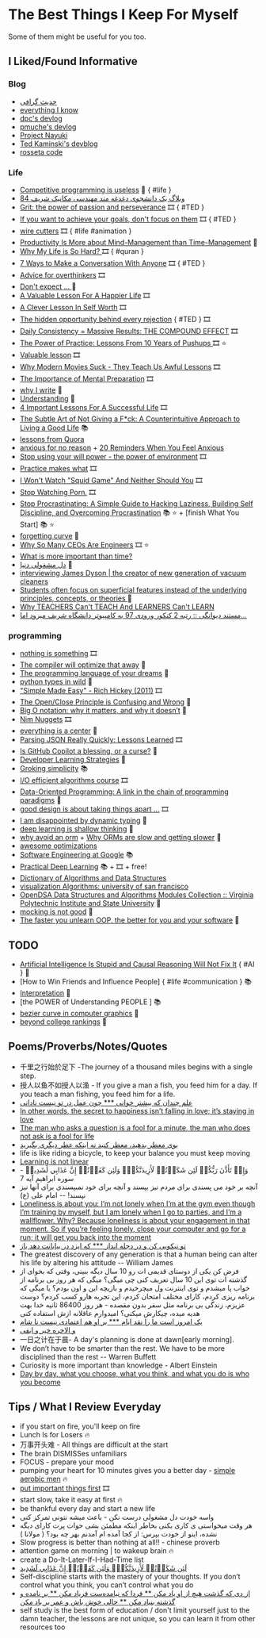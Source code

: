 # The Best Things I Keep For Myself
Some of them might be useful for you too.


## I Liked/Found Informative
### Blog
* [حدیث گرافی](https://hadisgraph.com/)
* [everything I know](https://wiki.nikiv.dev/)
* [dpc's devlog](https://dpc.pw/)
* [pmuche's devlog](https://peterme.net/)
* [Project Nayuki](https://www.nayuki.io/)
* [Ted Kaminski's devblog](https://www.tedinski.com/)
* [rosseta code](https://rosettacode.org/)

### Life
* [Competitive programming is useless](https://kislayverma.com/organizations/competitive-programming-is-useless/) 📰 { #life }
* [وبلاگ یک دانشجوی دغدغه مند مهندسی مکانیک شریف 84](http://badumchi.blogfa.com/1387/04/)
* [Grit: the power of passion and perseverance](https://www.youtube.com/watch?v=H14bBuluwB8) 🎞️ { #TED } 
* [If you want to achieve your goals, don't focus on them](https://www.youtube.com/watch?v=V2PP3p4_4R8) 🎞️ { #TED }
* [wire cutters](https://www.youtube.com/watch?v=3Bs4LOtIuxg) 🎞️ { #life #animation }
* [Productivity Is More about Mind-Management than Time-Management](https://www.jotform.com/blog/productivity-is-more-about-mind-management-than-time-management/) 📰
* [Why My Life is So Hard? ](https://www.youtube.com/watch?v=fJr74neE3Y8) 🎞️ { #quran }
* [7 Ways to Make a Conversation With Anyone](https://youtu.be/F4Zu5ZZAG7I) 🎞️ { #TED }
* [Advice for overthinkers](https://youtube.com/shorts/dAN_RKCkTUI?feature=share)  🎞️ 
* [Don't expect ... ](http://sms4smile.com/wise-sms-quotes/dont-expect-anything-from-anyone.html)  📰 
* [A Valuable Lesson For A Happier Life](https://www.youtube.com/watch?v=SqGRnlXplx0) 🎞️ 
* [A Clever Lesson In Self Worth](https://www.youtube.com/watch?v=XOefJFb0_T8) 🎞️  
* [The hidden opportunity behind every rejection](https://www.youtube.com/watch?v=iwl-Pe0FbSg) { #TED } 🎞️
* [Daily Consistency = Massive Results: THE COMPOUND EFFECT](https://www.youtube.com/watch?v=qDxDCtZ9UkE) 🎞️
* [The Power of Practice: Lessons From 10 Years of Pushups ](https://www.youtube.com/watch?v=hngDhaD6UaY) 🎞️ ⭐
* [Valuable lesson](https://www.youtube.com/shorts/CvagWNaGf58) 🎞️
* [Why Modern Movies Suck - They Teach Us Awful Lessons](https://www.youtube.com/watch?v=Dnuqp4_K7ik)  🎞️
* [The Importance of Mental Preparation](https://www.youtube.com/watch?v=JxJlWKm6DfQ) 🎞️
* [why I write](https://www.nayuki.io/page/why-i-write) 📰
* [Understanding](http://www.garlikov.com/teaching/Understanding.html) 📰
* [4  Important Lessons For A Successful Life](https://www.youtube.com/watch?v=xYZtQUUzdk0) 🎞️
* [The Subtle Art of Not Giving a F*ck: A Counterintuitive Approach to Living a Good Life](https://www.amazon.com/Subtle-Art-Not-Giving-Counterintuitive/dp/0062457713) 📚
* [lessons from Quora](https://idleendeavor.com/2021/08/19/x-life-lessons-i-learned-form-quora/)
* [anxious for no reason](https://www.simplypsychology.org/anxiety-for-no-reason.html) + [20 Reminders When You Feel Anxious](https://tinybuddha.com/blog/20-things-to-remember-when-you-feel-anxious/)
* [Stop using your will power - the power of environment](https://youtu.be/vGQficynmIY) 🎞️
* [Practice makes what](https://youtu.be/kp7eHjGIM4A) 🎞️
* [I Won't Watch "Squid Game" And Neither Should You](https://www.youtube.com/watch?v=GURQuk1e78Q) 🎞️
* [Stop Watching Porn.](https://www.youtube.com/shorts/M6dGvgRL5UY)  🎞️
* [Stop Procrastinating: A Simple Guide to Hacking Laziness, Building Self Discipline, and Overcoming Procrastination](https://g.co/kgs/9Xu2N1) 📚 ⭐ + [finish What You Start] 📚 ⭐
* [forgetting curve](https://en.wikipedia.org/wiki/Forgetting_curve) 📰
* [Why So Many CEOs Are Engineers](https://www.youtube.com/watch?v=BEbVddOm2X8) 🎞️ ⭐
* [What is more important than time? ](https://www.quora.com/What-is-more-important-than-time)
* [دل مشغولی دنیا](http://player.iranseda.ir/islam-player/?g=371613&w=45&VALID=TRUE) 🎵
* [interviewing James Dyson | the creator of new generation of vacuum cleaners ](https://www.youtube.com/watch?v=akKoWePxYPU)
* [Students often focus on superficial features instead of the underlying principles, concepts, or theories ](https://www.cmu.edu/teaching/solveproblem/strat-cantapply/cantapply-02.html) 📰
* [Why TEACHERS Can't TEACH And LEARNERS Can't LEARN](https://www.linkedin.com/pulse/why-teachers-cant-teach-learners-learn-bisikay-ayedun)
* [مستند دیوانگی :: رتبه 2 کنکور ورودی 97 به کامپیوتر دانشگاه شریف میرود اما...](https://telewebion.com/episode/0x28f5a92)

### programming
* [nothing is something](https://www.youtube.com/watch?v=OMPfEXIlTVE) 🎞️
* [The compiler will optimize that away](https://blog.royalsloth.eu/posts/the-compiler-will-optimize-that-away/) 📰 
* [The programming language of your dreams](https://ferale.art/article/the-programming-language-of-your-dreams-part-1) 📰 
* [python types in wild](https://neverworkintheory.org/2022/03/18/python-3-types-in-the-wild) 📰 
* ["Simple Made Easy" - Rich Hickey (2011)](https://youtu.be/SxdOUGdseq4) 🎞️
* [The Open/Close Principle is Confusing and Wrong](https://naildrivin5.com/blog/2019/11/14/open-closed-principle-is-confusing-and-well-wrong.html) 📰 
* [Big O notation: why it matters, and why it doesn’t](https://medium.com/free-code-camp/big-o-notation-why-it-matters-and-why-it-doesnt-1674cfa8a23c) 📰 
* [Nim Nuggets](https://www.youtube.com/watch?v=d2VRuZo2pdA) 🎞️
* [everything is a center](https://ericnormand.me/issues/469) 📰 
* [Parsing JSON Really Quickly: Lessons Learned](https://www.youtube.com/watch?v=wlvKAT7SZIQ) 🎞️
* [Is GitHub Copilot a blessing, or a curse?](https://www.fast.ai/2021/07/19/copilot/)  📰
* [Developer Learning Strategies](https://jenkov.com/tutorials/dev-essentials/developer-learning-strategies.html)  📰
* [Groking simplicity](https://www.oreilly.com/library/view/grokking-simplicity/9781617296208/) 📚
* [I/O efficient algorithms course](https://coursera.org/learn/io-efficient-algorithms/)  🎞️
* [Data-Oriented Programming: A link in the chain of programming paradigms](https://blog.klipse.tech/databook/2021/12/10/dop-link.html)  📰
* [good design is about taking things apart ...](https://www.youtube.com/watch?v=rI8tNMsozo0) 🎞️
* [I am disappointed by dynamic typing](https://buttondown.email/hillelwayne/archive/i-am-disappointed-by-dynamic-typing/) 📰
* [deep learning is shallow thinking](https://medium.com/@colin.fraser/deep-learning-is-shallow-thinking-74e65da8a96c) 📰
* [why avoid an orm](https://dev.solita.fi/2021/06/01/why-avoid-an-orm.html) + [Why ORMs are slow and getting slower](https://www.edgedb.com/blog/why-orms-are-slow-and-getting-slower) 📰
* [awesome optimizations](https://github.com/kubo39/awesome-optimizations)
* [Software Engineering at Google](https://abseil.io/resources/swe-book/html/toc.html) 📚
* [Practical Deep Learning](https://course.fast.ai/Lessons/lesson1.html) 📚 + 🎞️ + free!
* [Dictionary of Algorithms and Data Structures](https://xlinux.nist.gov/dads)
* [visualization Algorithms: university of san francisco](https://www.cs.usfca.edu/~galles/visualization/Algorithms.html)
* [OpenDSA Data Structures and Algorithms Modules Collection :: Virginia Polytechnic Institute and State University](https://opendsa-server.cs.vt.edu/ODSA/Books/Everything/html/index.html) 📰
* [mocking is not good](https://dpc.pw/my-case-against-mocking-frameworks) 📰
* [The faster you unlearn OOP, the better for you and your software](https://dpc.pw/the-faster-you-unlearn-oop-the-better-for-you-and-your-software) 📰


## TODO
* [Artificial Intelligence Is Stupid and Causal Reasoning Will Not Fix It](https://www.frontiersin.org/articles/10.3389/fpsyg.2020.513474/full) { #AI } 📰
* [How to Win Friends and Influence People] { #life #communication } 📚
* [Interpretation](http://www.garlikov.com/Interpretation.html) 📰
* [the POWER of Understanding PEOPLE ] 📚
* [bezier curve in computer graphics](https://pomax.github.io/bezierinfo/) 📰
* [beyond college rankings](https://admissions.yale.edu/beyond-college-rankings) 📰

## Poems/Proverbs/Notes/Quotes
- 千里之行始於足下 -The journey of a thousand miles begins with a single step.
- 授人以鱼不如授人以渔 - If you give a man a fish, you feed him for a day. If you teach a man fishing, you feed him for a life.
- [علم چندان که بیشتر خوانی **‌*‌ چون عمل در تو نیست نادانی](https://ganjoor.net/saadi/golestan/gbab8/sh3)
- [In other words, the secret to happiness isn’t falling in love; it’s staying in love](https://www.theatlantic.com/family/archive/2021/02/falling-in-love-wont-make-you-happy/617989/)
- [The man who asks a question is a fool for a minute, the man who does not ask is a fool for life](https://virgool.io/CE-SHAHED-publication/question-yxipiixkrqxb)
- [بوی معطر بدهید، معطر کنید نه اینکه عطر دیگری بگیرید](https://www.aparat.com/v/Oy5Jf)
- life is like riding a bicycle, to keep your balance you must keep moving
- [Learning is not linear](https://www.youtube.com/watch?v=TQXMl4GycD0)
- وَإِذۡ تَأَذَّنَ رَبُّكُمۡ لَئِن شَكَرۡتُمۡ لَأَزِيدَنَّكُمۡۖ وَلَئِن كَفَرۡتُمۡ إِنَّ عَذَابِي لَشَدِيدٞ - سوره ابراهیم آیه 7 
- آنچه بر خود مى پسندى براى مردم نيز بپسند و آنچه براى خود نمىپسندى براى آنها نيز نپسند! -- امام علی (ع)
- [Loneliness is about you: I’m not lonely when I’m at the gym even though I’m training by myself, but I am lonely when I go to parties, and I’m a wallflower. Why? Because loneliness is about your engagement in that moment. So if you’re feeling lonely, close your computer and go for a run; it will get you back into the moment](https://www.sheenservices.com/news/8-brutal-truths-you-need-to-accept-before-30/)
- [تو نیکویی کن و در دجله انداز *** که ایزد در بیابانت دهد باز](https://ganjoor.net/saadi/mavaez/masnaviat/sh41)
- The greatest discovery of any generation is that a human being can alter his life by altering his attitude -- William James
- فرض کن یکی از دوستای قدیمی ات رو 10 سال دیگه ببینی، وقتی که بخوای از گذشته ات توی این 10 سال تعریف کنی چی میگی؟ میگی که هر روز بی برنامه از خواب پا میشدم و توی اینترنت ول میچرخیدم و  بازیچه این و اون بودم؟ یا میگی که برنامه ریزی کردم، کارای مختلف امتحان کزدم، این تجربه هارو کسب کردم؟ دوست عزیزم، زندگی بی برنامه مثل سفر بدون مقصده - هر روز 86400 ثانیه خدا بهت هدیه میده، چیکارش میکنی؟ امیدوارم عاقلانه ازش استفاده کنی
- [یک امروز است ما را نقد ایام *** بر او هم اعتمادی نیست تا شام](https://ganjoor.net/nezami/5ganj/khosro-shirin/sh29)
- [و الاخره خیر و ابقی](https://quran.inoor.ir/fa/ayah/87/17/)
- 一日之计在于晨- A day's planning is done at dawn[early morning].
- We don’t have to be smarter than the rest. We have to be more disciplined than the rest -- Warren Buffett
- Curiosity is more important than knowledge - Albert Einstein
- [Day by day, what you choose, what you think, and what you do is who you become](https://www.beachbodyondemand.com/blog/self-discipline-quotes)

## Tips / What I Review Everyday
- if you start on fire, you'll keep on fire 
- Lunch Is for Losers 🔥
- 万事开头难 - All things are difficult at the start
- The brain DISMISSes unfamiliars
- FOCUS - prepare your mood 
- pumping your heart for 10 minutes gives you a better day - [simple aerobic men](https://www.youtube.com/watch?v=7o39NrSwfb8) 🔥
- [put important things first](https://www.youtube.com/watch?v=SqGRnlXplx0) 🎞️
- start slow, take it easy at first 🔥
- be thankful every day and start a new life
- واسه خودت دل مشغولی درست نکن - باعث میشه نتونی تمرکز کنی
- هر وقت میخواستی ی کاری بکنی بخاطر اینکه مطمئن بشی حوات پرت کارای دیگه نشده، اینو از خودت بپرس: از کجا آمده ام آمدنم بهر چه بود؟ ( مولانا )
- Slow progress is better than nothing at all!! - chinese proverb
- attention game on morning | to wakeup brain 🔥
- create a Do-It-Later-If-I-Had-Time list
- [لَئِن شَكَرۡتُمۡ لَأَزِيدَنَّكُمۡۖ وَلَئِن كَفَرۡتُمۡ إِنَّ عَذَابِي لَشَدِيد](https://hadisgraph.com/wp-content/uploads/photo_2018-04-06_17-11-02.jpg)
- Self-discipline starts with the mastery of your thoughts. If you don’t control what you think, you can’t control what you do
- [از دی که گذشت هیچ از او یاد مکن ** فردا که نیامده‌ست فریاد مکن ** بر نامده و گذشته بنیاد مکن ** حالی خوش باش و عمر بر باد مکن](https://ganjoor.net/khayyam/robaee/sh136)
- self study is the best form of education / don't limit yourself just to the damn teacher, the lessons are not unique, so you can learn it from other resources too
